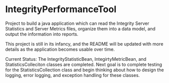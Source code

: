 # IntegrityPerformanceTool
Project to build a java application which can read the Integrity Server Statistics and Server Metrics files, 
organize them into a data model, and output the information into reports.

This project is still in its infancy, and the README will be updated with more details as the application 
becomes usable over time.

Current Status:
The IntegrityStatisticBean, IntegirtyMetricBean, and StatisticsColleciton classes are completed. 
Next goal is to complete testing for the StatisticsCollection class and begin thinking about how to design the logging, error logging, and exception handling for these classes.
